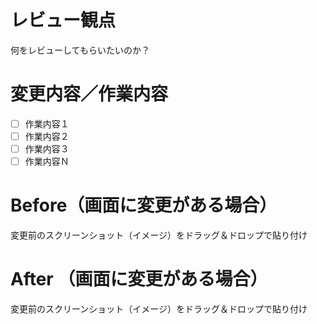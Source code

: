 # レビュー観点
何をレビューしてもらいたいのか？

# 変更内容／作業内容
 - [ ] 作業内容１
 - [ ] 作業内容２
 - [ ] 作業内容３
 - [ ] 作業内容Ｎ

# Before（画面に変更がある場合）
変更前のスクリーンショット（イメージ）をドラッグ＆ドロップで貼り付け

# After （画面に変更がある場合）
変更前のスクリーンショット（イメージ）をドラッグ＆ドロップで貼り付け
